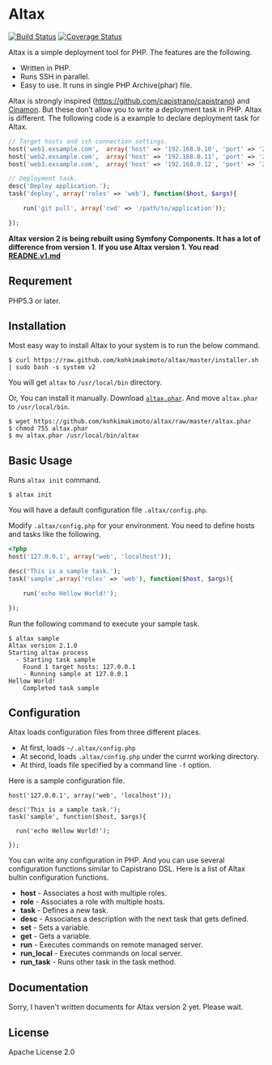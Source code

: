 # Altax

[![Build Status](https://travis-ci.org/kohkimakimoto/altax.png?branch=master)](https://travis-ci.org/kohkimakimoto/altax)
[![Coverage Status](https://coveralls.io/repos/kohkimakimoto/altax/badge.png?branch=master)](https://coveralls.io/r/kohkimakimoto/altax?branch=master)

Altax is a simple deployment tool for PHP. The features are the following.

* Written in PHP.
* Runs SSH in parallel.
* Easy to use. It runs in single PHP Archive(phar) file.

Altax is strongly inspired  (https://github.com/capistrano/capistrano) and [Cinamon](https://github.com/kentaro/cinnamon).
But these don’t allow you to write a deployment task in PHP. 
Altax is different. The following code is a example to declare deployment task for Altax.

```php
// Target hosts and ssh connection settings.
host('web1.exsample.com',  array('host' => '192.168.0.10', 'port' => '22'), 'web');
host('web2.exsample.com',  array('host' => '192.168.0.11', 'port' => '22'), 'web');
host('web3.exsample.com',  array('host' => '192.168.0.12', 'port' => '22'), 'web');

// Deployment task.
desc('Deploy application.');
task('deploy', array('roles' => 'web'), function($host, $args){

    run('git pull', array('cwd' => '/path/to/application'));

});
```

**Altax version 2 is being rebuilt using Symfony Components. It has a lot of difference from version 1.**
**If you use Altax version 1. You read [READNE.v1.md](./README.v1.md)**

## Requrement

PHP5.3 or later.

## Installation

Most easy way to install Altax to your system is to run the below command.

    $ curl https://raw.github.com/kohkimakimoto/altax/master/installer.sh | sudo bash -s system v2

You will get `altax` to `/usr/local/bin` directory.

Or, You can install it manually. Download [`altax.phar`](https://github.com/kohkimakimoto/altax/raw/master/altax.phar).
And move `altax.phar` to `/usr/local/bin`.

    $ wget https://github.com/kohkimakimoto/altax/raw/master/altax.phar
    $ chmod 755 altax.phar
    $ mv altax.phar /usr/local/bin/altax

## Basic Usage

Runs `altax init` command.

    $ altax init

You will have a default configuration file `.altax/config.php`.

Modify `.altax/config.php` for your environment. You need to define hosts and tasks like the following.

```php
<?php
host('127.0.0.1', array('web', 'localhost'));

desc('This is a sample task.');
task('sample',array('roles' => 'web'), function($host, $args){

    run('echo Hellow World!');

});
```

Run the following command to execute your sample task.

```
$ altax sample
Altax version 2.1.0
Starting altax process
  - Starting task sample
    Found 1 target hosts: 127.0.0.1
    - Running sample at 127.0.0.1
Hellow World!
    Completed task sample
```

## Configuration

Altax loads configuration files from  three different places.

 * At first, loads `~/.altax/config.php` 
 * At second, loads `.altax/config.php` under the currnt working directory.
 * At third, loads file specified by a command line `-f` option.

Here is a sample configuration file.

```
host('127.0.0.1', array('web', 'localhost'));

desc('This is a sample task.');
task('sample', function($host, $args){

  run('echo Hellow World!');

});
```

You can write any configuration in PHP. 
And you can use several configuration functions similar to Capistrano DSL.
Here is a list of Altax bultin configuration functions.

 * **host** - Associates a host with multiple roles.
 * **role** - Associates a role with multiple hosts.
 * **task** - Defines a new task.
 * **desc** - Associates a description with the next task that gets defined.
 * **set** - Sets a variable.
 * **get** - Gets a variable.
 * **run** - Executes commands on remote managed server.
 * **run_local** - Executes commands on local server.
 * **run_task** - Runs other task in the task method.

## Documentation

Sorry, I haven't written documents for Altax version 2 yet. 
Please wait. 

## License

Apache License 2.0






